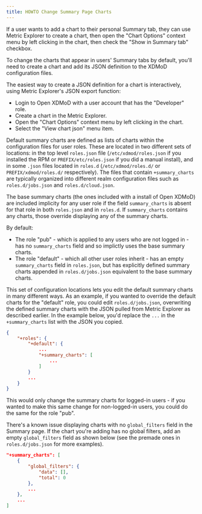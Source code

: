 ```yaml
---
title: HOWTO Change Summary Page Charts
---
```


If a user wants to add a chart to their personal Summary tab, they can use Metric Explorer to create a chart,
then open the "Chart Options" context menu by left clicking in the chart, then check the "Show in Summary
tab" checkbox.

To change the charts that appear in users' Summary tabs by default, you'll need to create
a chart and add its JSON definition to the XDMoD configuration files.

The easiest way to create a JSON definition for a chart is interactively,
using Metric Explorer's JSON export function:

* Login to Open XDMoD with a user account that has the "Developer" role.
* Create a chart in the Metric Explorer.
* Open the "Chart Options" context menu by left clicking in the chart.
* Select the "View chart json" menu item.

Default summary charts are defined as lists of charts within the configuration files for user roles.
These are located in two different sets of locations: in the top level `roles.json` file
(`/etc/xdmod/roles.json` if you installed the RPM or `PREFIX/etc/roles.json` if you did a manual install),
and in some `.json` files located in `roles.d` (`/etc/xdmod/roles.d/` or `PREFIX/xdmod/roles.d/` respectively). The files that contain `+summary_charts` are typically organized into different realm configuration files such as `roles.d/jobs.json` and `roles.d/cloud.json`.

The base summary charts (the ones included with a install of Open XDMoD) are included implicity
for any user role if the field `summary_charts` is absent for that role in both `roles.json` and
in `roles.d`. If `summary_charts` contains any charts, those override displaying any of the summary charts.

By default:

* The role "pub" - which is applied to any users who are not logged in - has no `summary_charts` field and so implictly uses the base summary charts.
* The role "default" - which all other user roles inherit - has an empty `summary_charts` field in `roles.json`, but
  has explicitly defined summary charts appended in `roles.d/jobs.json` equivalent to the base summary charts.

This set of configuration locations lets you edit the default summary charts in many different ways.
As an example, if you wanted to override the default charts for the "default" role, you could edit `roles.d/jobs.json`, overwriting
the defined summary charts with the JSON pulled from Metric Explorer as described earlier. In the example below, you'd replace the `...`
in the `+summary_charts` list with the JSON you copied.

```json
{
    "+roles": {
        "+default": {
            ...
            "+summary_charts": [
                ...
            ]
        }
        ...
    }
}

```

This would only change the summary charts for logged-in users - if you wanted to make this same change for non-logged-in users,
you could do the same for the role "pub".

There's a known issue displaying charts with no `global_filters` field
in the Summary page. If the chart you're adding has no global filters,
add an empty `global_filters` field as shown below
(see the premade ones in `roles.d/jobs.json` for more examples).

```json
"+summary_charts": [
    {
        "global_filters": {
            "data": [],
            "total": 0
        },
        ...
    },
    ...
]
```

